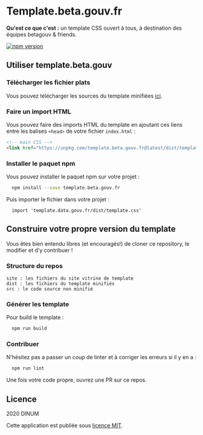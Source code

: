 # Template.beta.gouv.fr

**Qu'est ce que c'est :** un template CSS ouvert à tous, à destination des équipes betagouv & friends.

[![npm version](https://badgen.net/npm/v/template.beta.gouv.fr)](https://www.npmjs.com/package/template.beta.gouv.fr)

## Utiliser template.beta.gouv

### Télécharger les fichier plats

Vous pouvez télécharger les sources du template minifiées [ici](dist/).

### Faire un import HTML

Vous pouvez faire des imports HTML du template en ajoutant ces liens entre les balises `<head>` de votre fichier `index.html` :

```html
<!-- main CSS -->
<link href="https://unpkg.com/template.beta.gouv.fr@latest/dist/template.min.css" rel="stylesheet">
```

### Installer le paquet npm

Vous pouvez installer le paquet npm sur votre projet :
```bash
  npm install --save template.beta.gouv.fr
```
 
Puis importer le fichier dans votre projet :
```
  import 'template.data.gouv.fr/dist/template.css'
```

## Construire votre propre version du template

Vous êtes bien entendu libres (et encouragés!) de cloner ce repository, le modifier et d’y contribuer !

### Structure du repos
```
site : les fichiers du site vitrine de template 
dist : les fichiers du template minifiés
src : le code source non minifié
```

### Générer les template

Pour build le template :
```bash
  npm run build
```

### Contribuer

N'hésitez pas a passer un coup de linter et à corriger les erreurs si il y en a :
```bash
  npm run lint
```

Une fois votre code propre, ouvrez une PR sur ce repos.

## Licence

2020 DINUM

Cette application est publiée sous [licence MIT](LICENSE).
